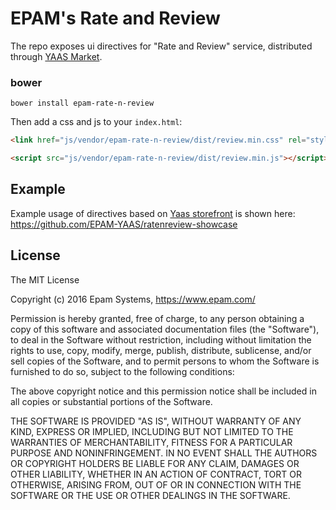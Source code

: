 # EPAM's Rate and Review

The repo exposes ui directives for "Rate and Review" service,
distributed through [YAAS Market](https://market.yaas.io/commercial/).

### bower

```shell
bower install epam-rate-n-review
```

Then add a css and js to your `index.html`:

```html
<link href="js/vendor/epam-rate-n-review/dist/review.min.css" rel="stylesheet">
```
```html
<script src="js/vendor/epam-rate-n-review/dist/review.min.js"></script>
```

## Example

Example usage of directives based on [Yaas storefront](https://github.com/SAP/yaas-storefront) is shown here:<br/>
https://github.com/EPAM-YAAS/ratenreview-showcase

## License

The MIT License

Copyright (c) 2016 Epam Systems, https://www.epam.com/

Permission is hereby granted, free of charge, to any person obtaining a copy
of this software and associated documentation files (the "Software"), to deal
in the Software without restriction, including without limitation the rights
to use, copy, modify, merge, publish, distribute, sublicense, and/or sell
copies of the Software, and to permit persons to whom the Software is
furnished to do so, subject to the following conditions:

The above copyright notice and this permission notice shall be included in
all copies or substantial portions of the Software.

THE SOFTWARE IS PROVIDED "AS IS", WITHOUT WARRANTY OF ANY KIND, EXPRESS OR
IMPLIED, INCLUDING BUT NOT LIMITED TO THE WARRANTIES OF MERCHANTABILITY,
FITNESS FOR A PARTICULAR PURPOSE AND NONINFRINGEMENT. IN NO EVENT SHALL THE
AUTHORS OR COPYRIGHT HOLDERS BE LIABLE FOR ANY CLAIM, DAMAGES OR OTHER
LIABILITY, WHETHER IN AN ACTION OF CONTRACT, TORT OR OTHERWISE, ARISING FROM,
OUT OF OR IN CONNECTION WITH THE SOFTWARE OR THE USE OR OTHER DEALINGS IN
THE SOFTWARE.
